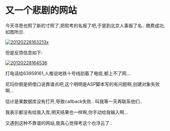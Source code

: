 # 又一个悲剧的网站

今天寻思也照了新的寸照了,把软考的名报了吧,于是到北京人事报了名.. 缴费成功,如图所示. 

[![20120228163213x](https://attachment.soulteary.com/2012/02/29/20120228163213x.jpg "20120228163213x")](https://attachment.soulteary.com/2012/02/29/20120228163213x.jpg) 

但是反馈信息如下: 

[![20120228164536](https://attachment.soulteary.com/2012/02/29/20120228164536.jpg "20120228164536")](https://attachment.soulteary.com/2012/02/29/20120228164536.jpg) 

打电话给63959161,人推说地铁十号线刮着了电缆,都上不了网... 

尼玛你倒是把借口说靠谱点吧,这个明明是ASP脚本写的有问题啊,创建对象失败啊... 

估计是某数据库没有打开,导致callback失败.. 叫我等一天再联系他们..

我表示都没有给我入库,明天结果也一样啊,你手动给我输入啊... 

又遇到这种不靠谱的网站,我真心觉得考这个也浮云了..

